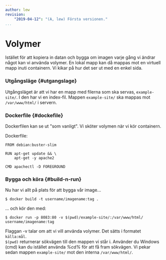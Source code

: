 ```yaml
---
author: lew
revision:
    "2019-04-12": "(A, lew) Första versionen."
...
```

Volymer
=======================

Istället för att kopiera in datan och bygga om imagen varje gång vi ändrar något kan vi använda volymer. En lokal mapp kan då mappas mot en virtuell mapp inuti containern. Vi kikar på hur det ser ut med en enkel sida.


### Utgångsläge {#utgangslage}

Utgångsläget är att vi har en mapp med filerna som ska servas, `example-site/`. I den har vi en index-fil. Mappen `example-site/` ska mappas mot `/var/www/html/` i servern.



### Dockerfile {#dockefile}

Dockerfilen kan se ut "som vanligt". Vi sköter volymen när vi kör containern.

Dockerfile:

```
FROM debian:buster-slim

RUN apt-get update && \
    apt-get -y apache2

CMD apachectl -D FOREGROUND
```



### Bygga och köra {#build-n-run}

Nu har vi allt på plats för att bygga vår image...

```
$ docker build -t username/imagename:tag .
```

... och kör den med:

```
$ docker run -p 8083:80 -v $(pwd)/example-site/:/var/www/html/ username/imagename:tag
```

Flaggan -v talar om att vi vill använda volymer. Det sätts i formatet `källa:mål`.  
`$(pwd)` returnerar sökvägen till den mappen vi står i. Använder du Windows (cmd) kan du istället använda *%cd%* för att få fram sökvägen. Vi pekar sedan mappen `example-site/` mot den interna `/var/www/html/`.
